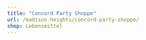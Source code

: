 ```yaml
---
title: "Concord Party Shoppe"
url: /madison-heights/concord-party-shoppe/
shop: Lebensmittel
---
```

